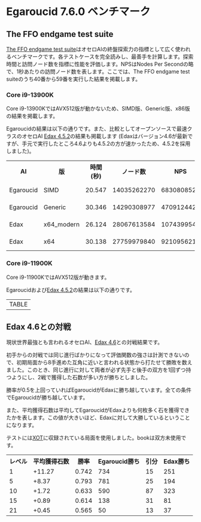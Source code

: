 # Egaroucid 7.6.0 ベンチマーク

## The FFO endgame test suite

[The FFO endgame test suite](http://radagast.se/othello/ffotest.html)はオセロAIの終盤探索力の指標として広く使われるベンチマークです。各テストケースを完全読みし、最善手を計算します。探索時間と訪問ノード数を指標に性能を評価します。NPSはNodes Per Secondの略で、1秒あたりの訪問ノード数を表します。ここでは、The FFO endgame test suiteのうち40番から59番を実行した結果を掲載します。

### Core i9-13900K

Core i9-13900KではAVX512版が動かないため、SIMD版、Generic版、x86版の結果を掲載します。

Egaroucidの結果は以下の通りです。また、比較としてオープンソースで最速クラスのオセロAI [Edax 4.5.2](https://github.com/okuhara/edax-reversi-AVX/releases/tag/v4.5.2)の結果も掲載します (Edaxはバージョン4.6が最新ですが、手元で実行したところ4.6よりも4.5.2の方が速かったため、4.5.2を採用しました)。

<div class="table_wrapper">
<table>
<tr>
<th>AI</th><th>版</th><th>時間(秒)</th><th>ノード数</th><th>NPS</th><th>ファイル</th>
</tr>
<tr>
<td>Egaroucid</td><td>SIMD</td><td>20.547</td><td>14035262270</td><td>683080852</td><td><a href="./files/000_ffo40_59_Core_i9-13900K_SIMD.txt">000_ffo40_59_Core_i9-13900K_SIMD.txt</a></td>
</tr>
<tr>
<td>Egaroucid</td><td>Generic</td><td>30.346</td><td>14290308977</td><td>470912442</td><td><a href="./files/001_ffo40_59_Core_i9-13900K_Generic.txt">001_ffo40_59_Core_i9-13900K_Generic.txt</a></td>
</tr>
<tr>
<td>Edax</td><td>x64_modern</td><td>26.124</td><td>28067613584</td><td>1074399540</td><td><a href="./files/010_ffo40_59_Core_i9-13900K_edax_x64_modern.txt">010_ffo40_59_Core_i9-13900K_edax_x64_modern.txt</a></td>
</tr>
<tr>
<td>Edax</td><td>x64</td><td>30.138</td><td>27759979840</td><td>921095621</td><td><a href="./files/011_ffo40_59_Core_i9-13900K_edax_x64.txt">011_ffo40_59_Core_i9-13900K_edax_x64.txt</a></td>
</tr>
</table>
</div>


### Core i9-11900K

Core i9-11900KではAVX512版が動きます。

Egaroucidおよび[Edax 4.5.2](https://github.com/okuhara/edax-reversi-AVX/releases/tag/v4.5.2)の結果は以下の通りです。

<div class="table_wrapper">
<table>
<tr><td>TABLE</td></tr>
</table>
</div>


## Edax 4.6との対戦

現状世界最強とも言われるオセロAI、[Edax 4.6](https://github.com/abulmo/edax-reversi/releases/tag/v4.6)との対戦結果です。

初手からの対戦では同じ進行ばかりになって評価関数の強さは計測できないので、初期局面から8手進めた互角に近いと言われる状態から打たせて勝敗を数えました。このとき、同じ進行に対して両者が必ず先手と後手の双方を1回ずつ持つようにし、2戦で獲得した石数が多い方が勝ちとしました。

勝率が0.5を上回っていればEgaroucidがEdaxに勝ち越しています。全ての条件でEgaroucidが勝ち越しています。

また、平均獲得石数は平均してEgaroucidがEdaxよりも何枚多く石を獲得できたかを表します。この値が大きいほど、Edaxに対して大勝しているということになります。

テストには[XOT](https://berg.earthlingz.de/xot/index.php)に収録されている局面を使用しました。bookは双方未使用です。

<div class="table_wrapper"><table>
<tr><th>レベル</th><th>平均獲得石数</th><th>勝率</th><th>Egaroucid勝ち</th><th>引分</th><th>Edax勝ち</th></tr>
<tr><td>1</td><td>+11.27</td><td>0.742</td><td>734</td><td>15</td><td>251</td></tr>
<tr><td>5</td><td>+8.37</td><td>0.793</td><td>781</td><td>25</td><td>194</td></tr>
<tr><td>10</td><td>+1.72</td><td>0.633</td><td>590</td><td>87</td><td>323</td></tr>
<tr><td>15</td><td>+0.89</td><td>0.614</td><td>138</td><td>31</td><td>81</td></tr>
<tr><td>21</td><td>+0.45</td><td>0.565</td><td>50</td><td>13</td><td>37</td></tr>
</table></div>




